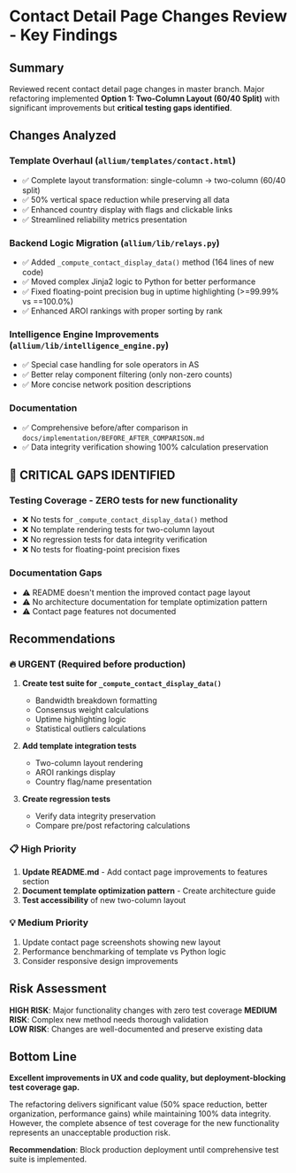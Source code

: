 # Contact Detail Page Changes Review - Key Findings

## Summary
Reviewed recent contact detail page changes in master branch. Major refactoring implemented **Option 1: Two-Column Layout (60/40 Split)** with significant improvements but **critical testing gaps identified**.

## Changes Analyzed

### Template Overhaul (`allium/templates/contact.html`)
- ✅ Complete layout transformation: single-column → two-column (60/40 split)
- ✅ 50% vertical space reduction while preserving all data
- ✅ Enhanced country display with flags and clickable links
- ✅ Streamlined reliability metrics presentation

### Backend Logic Migration (`allium/lib/relays.py`)
- ✅ Added `_compute_contact_display_data()` method (164 lines of new code)
- ✅ Moved complex Jinja2 logic to Python for better performance
- ✅ Fixed floating-point precision bug in uptime highlighting (>=99.99% vs ==100.0%)
- ✅ Enhanced AROI rankings with proper sorting by rank

### Intelligence Engine Improvements (`allium/lib/intelligence_engine.py`)
- ✅ Special case handling for sole operators in AS
- ✅ Better relay component filtering (only non-zero counts)
- ✅ More concise network position descriptions

### Documentation
- ✅ Comprehensive before/after comparison in `docs/implementation/BEFORE_AFTER_COMPARISON.md`
- ✅ Data integrity verification showing 100% calculation preservation

## 🚨 CRITICAL GAPS IDENTIFIED

### Testing Coverage - **ZERO** tests for new functionality
- ❌ No tests for `_compute_contact_display_data()` method
- ❌ No template rendering tests for two-column layout
- ❌ No regression tests for data integrity verification
- ❌ No tests for floating-point precision fixes

### Documentation Gaps
- ⚠️ README doesn't mention the improved contact page layout
- ⚠️ No architecture documentation for template optimization pattern
- ⚠️ Contact page features not documented

## Recommendations

### 🔥 **URGENT** (Required before production)
1. **Create test suite for `_compute_contact_display_data()`**
   - Bandwidth breakdown formatting
   - Consensus weight calculations  
   - Uptime highlighting logic
   - Statistical outliers calculations

2. **Add template integration tests**
   - Two-column layout rendering
   - AROI rankings display
   - Country flag/name presentation

3. **Create regression tests**
   - Verify data integrity preservation
   - Compare pre/post refactoring calculations

### 📋 **High Priority**
1. **Update README.md** - Add contact page improvements to features section
2. **Document template optimization pattern** - Create architecture guide
3. **Test accessibility** of new two-column layout

### 💡 **Medium Priority**  
1. Update contact page screenshots showing new layout
2. Performance benchmarking of template vs Python logic
3. Consider responsive design improvements

## Risk Assessment

**HIGH RISK**: Major functionality changes with zero test coverage
**MEDIUM RISK**: Complex new method needs thorough validation  
**LOW RISK**: Changes are well-documented and preserve existing data

## Bottom Line

**Excellent improvements in UX and code quality, but deployment-blocking test coverage gap.**

The refactoring delivers significant value (50% space reduction, better organization, performance gains) while maintaining 100% data integrity. However, the complete absence of test coverage for the new functionality represents an unacceptable production risk.

**Recommendation**: Block production deployment until comprehensive test suite is implemented.
